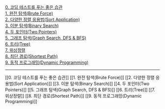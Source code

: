 [0. 코딩 테스트를 푸는 좋은 습관]()   
[1. 완전 탐색(Brute Force)]() <br/>
[2. 다양한 정렬 응용법(Sort Application)]() <br/>
[3. 이분 탐색(Binary Search)]() <br/>
[4. 두 포인터(Two Pointers)]() <br/>
[5. 그래프 탐색(Graph Search, DFS & BFS)]() <br/>
[6. 트리(Tree)]() <br/>
[7. 위상정렬]() <br/>
[8. 최단 경로(Shortest Path)]() <br/>
[9. 동적 프로그래밍(Dynamic Programming)]()



----
[[0. 코딩 테스트를 푸는 좋은 습관]]
[[1. 완전 탐색(Brute Force)]]
[[2. 다양한 정렬 응용법(Sort Application)]]
[[3. 이분 탐색(Binary Search)]]
[[4. 두 포인터(Two Pointers)]]
[[5. 그래프 탐색(Graph Search, DFS & BFS)]]
[[6. 트리(Tree)]]
[[7. 위상정렬]]
[[8. 최단 경로(Shortest Path)]]
[[9. 동적 프로그래밍(Dynamic Programming)]]

